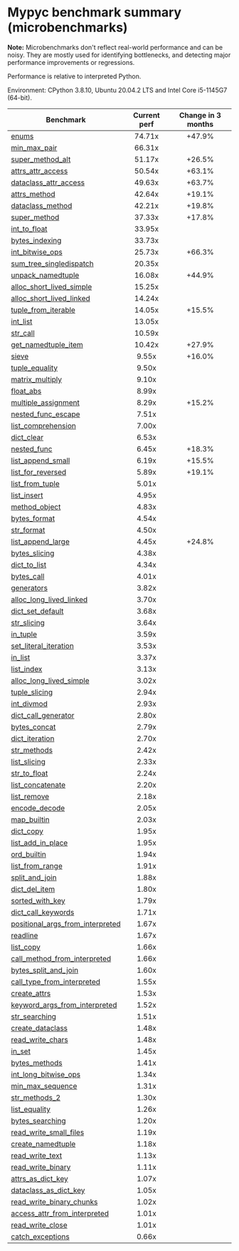 # Mypyc benchmark summary (microbenchmarks)

**Note:** Microbenchmarks don't reflect real-world performance and can be noisy.
           They are mostly used for identifying bottlenecks, and detecting major performance
           improvements or regressions.

Performance is relative to interpreted Python.

Environment: CPython 3.8.10, Ubuntu 20.04.2 LTS and Intel Core i5-1145G7 (64-bit).

| Benchmark | Current perf | Change in 3 months |
| --- | :---: | :---: |
| [enums](benchmarks/enums.md) | 74.71x | +47.9% |
| [min_max_pair](benchmarks/min_max_pair.md) | 66.31x |  |
| [super_method_alt](benchmarks/super_method_alt.md) | 51.17x | +26.5% |
| [attrs_attr_access](benchmarks/attrs_attr_access.md) | 50.54x | +63.1% |
| [dataclass_attr_access](benchmarks/dataclass_attr_access.md) | 49.63x | +63.7% |
| [attrs_method](benchmarks/attrs_method.md) | 42.64x | +19.1% |
| [dataclass_method](benchmarks/dataclass_method.md) | 42.21x | +19.8% |
| [super_method](benchmarks/super_method.md) | 37.33x | +17.8% |
| [int_to_float](benchmarks/int_to_float.md) | 33.95x |  |
| [bytes_indexing](benchmarks/bytes_indexing.md) | 33.73x |  |
| [int_bitwise_ops](benchmarks/int_bitwise_ops.md) | 25.73x | +66.3% |
| [sum_tree_singledispatch](benchmarks/sum_tree_singledispatch.md) | 20.35x |  |
| [unpack_namedtuple](benchmarks/unpack_namedtuple.md) | 16.08x | +44.9% |
| [alloc_short_lived_simple](benchmarks/alloc_short_lived_simple.md) | 15.25x |  |
| [alloc_short_lived_linked](benchmarks/alloc_short_lived_linked.md) | 14.24x |  |
| [tuple_from_iterable](benchmarks/tuple_from_iterable.md) | 14.05x | +15.5% |
| [int_list](benchmarks/int_list.md) | 13.05x |  |
| [str_call](benchmarks/str_call.md) | 10.59x |  |
| [get_namedtuple_item](benchmarks/get_namedtuple_item.md) | 10.42x | +27.9% |
| [sieve](benchmarks/sieve.md) | 9.55x | +16.0% |
| [tuple_equality](benchmarks/tuple_equality.md) | 9.50x |  |
| [matrix_multiply](benchmarks/matrix_multiply.md) | 9.10x |  |
| [float_abs](benchmarks/float_abs.md) | 8.99x |  |
| [multiple_assignment](benchmarks/multiple_assignment.md) | 8.29x | +15.2% |
| [nested_func_escape](benchmarks/nested_func_escape.md) | 7.51x |  |
| [list_comprehension](benchmarks/list_comprehension.md) | 7.00x |  |
| [dict_clear](benchmarks/dict_clear.md) | 6.53x |  |
| [nested_func](benchmarks/nested_func.md) | 6.45x | +18.3% |
| [list_append_small](benchmarks/list_append_small.md) | 6.19x | +15.5% |
| [list_for_reversed](benchmarks/list_for_reversed.md) | 5.89x | +19.1% |
| [list_from_tuple](benchmarks/list_from_tuple.md) | 5.01x |  |
| [list_insert](benchmarks/list_insert.md) | 4.95x |  |
| [method_object](benchmarks/method_object.md) | 4.83x |  |
| [bytes_format](benchmarks/bytes_format.md) | 4.54x |  |
| [str_format](benchmarks/str_format.md) | 4.50x |  |
| [list_append_large](benchmarks/list_append_large.md) | 4.45x | +24.8% |
| [bytes_slicing](benchmarks/bytes_slicing.md) | 4.38x |  |
| [dict_to_list](benchmarks/dict_to_list.md) | 4.34x |  |
| [bytes_call](benchmarks/bytes_call.md) | 4.01x |  |
| [generators](benchmarks/generators.md) | 3.82x |  |
| [alloc_long_lived_linked](benchmarks/alloc_long_lived_linked.md) | 3.70x |  |
| [dict_set_default](benchmarks/dict_set_default.md) | 3.68x |  |
| [str_slicing](benchmarks/str_slicing.md) | 3.64x |  |
| [in_tuple](benchmarks/in_tuple.md) | 3.59x |  |
| [set_literal_iteration](benchmarks/set_literal_iteration.md) | 3.53x |  |
| [in_list](benchmarks/in_list.md) | 3.37x |  |
| [list_index](benchmarks/list_index.md) | 3.13x |  |
| [alloc_long_lived_simple](benchmarks/alloc_long_lived_simple.md) | 3.02x |  |
| [tuple_slicing](benchmarks/tuple_slicing.md) | 2.94x |  |
| [int_divmod](benchmarks/int_divmod.md) | 2.93x |  |
| [dict_call_generator](benchmarks/dict_call_generator.md) | 2.80x |  |
| [bytes_concat](benchmarks/bytes_concat.md) | 2.79x |  |
| [dict_iteration](benchmarks/dict_iteration.md) | 2.70x |  |
| [str_methods](benchmarks/str_methods.md) | 2.42x |  |
| [list_slicing](benchmarks/list_slicing.md) | 2.33x |  |
| [str_to_float](benchmarks/str_to_float.md) | 2.24x |  |
| [list_concatenate](benchmarks/list_concatenate.md) | 2.20x |  |
| [list_remove](benchmarks/list_remove.md) | 2.18x |  |
| [encode_decode](benchmarks/encode_decode.md) | 2.05x |  |
| [map_builtin](benchmarks/map_builtin.md) | 2.03x |  |
| [dict_copy](benchmarks/dict_copy.md) | 1.95x |  |
| [list_add_in_place](benchmarks/list_add_in_place.md) | 1.95x |  |
| [ord_builtin](benchmarks/ord_builtin.md) | 1.94x |  |
| [list_from_range](benchmarks/list_from_range.md) | 1.91x |  |
| [split_and_join](benchmarks/split_and_join.md) | 1.88x |  |
| [dict_del_item](benchmarks/dict_del_item.md) | 1.80x |  |
| [sorted_with_key](benchmarks/sorted_with_key.md) | 1.79x |  |
| [dict_call_keywords](benchmarks/dict_call_keywords.md) | 1.71x |  |
| [positional_args_from_interpreted](benchmarks/positional_args_from_interpreted.md) | 1.67x |  |
| [readline](benchmarks/readline.md) | 1.67x |  |
| [list_copy](benchmarks/list_copy.md) | 1.66x |  |
| [call_method_from_interpreted](benchmarks/call_method_from_interpreted.md) | 1.66x |  |
| [bytes_split_and_join](benchmarks/bytes_split_and_join.md) | 1.60x |  |
| [call_type_from_interpreted](benchmarks/call_type_from_interpreted.md) | 1.55x |  |
| [create_attrs](benchmarks/create_attrs.md) | 1.53x |  |
| [keyword_args_from_interpreted](benchmarks/keyword_args_from_interpreted.md) | 1.52x |  |
| [str_searching](benchmarks/str_searching.md) | 1.51x |  |
| [create_dataclass](benchmarks/create_dataclass.md) | 1.48x |  |
| [read_write_chars](benchmarks/read_write_chars.md) | 1.48x |  |
| [in_set](benchmarks/in_set.md) | 1.45x |  |
| [bytes_methods](benchmarks/bytes_methods.md) | 1.41x |  |
| [int_long_bitwise_ops](benchmarks/int_long_bitwise_ops.md) | 1.34x |  |
| [min_max_sequence](benchmarks/min_max_sequence.md) | 1.31x |  |
| [str_methods_2](benchmarks/str_methods_2.md) | 1.30x |  |
| [list_equality](benchmarks/list_equality.md) | 1.26x |  |
| [bytes_searching](benchmarks/bytes_searching.md) | 1.20x |  |
| [read_write_small_files](benchmarks/read_write_small_files.md) | 1.19x |  |
| [create_namedtuple](benchmarks/create_namedtuple.md) | 1.18x |  |
| [read_write_text](benchmarks/read_write_text.md) | 1.13x |  |
| [read_write_binary](benchmarks/read_write_binary.md) | 1.11x |  |
| [attrs_as_dict_key](benchmarks/attrs_as_dict_key.md) | 1.07x |  |
| [dataclass_as_dict_key](benchmarks/dataclass_as_dict_key.md) | 1.05x |  |
| [read_write_binary_chunks](benchmarks/read_write_binary_chunks.md) | 1.02x |  |
| [access_attr_from_interpreted](benchmarks/access_attr_from_interpreted.md) | 1.01x |  |
| [read_write_close](benchmarks/read_write_close.md) | 1.01x |  |
| [catch_exceptions](benchmarks/catch_exceptions.md) | 0.66x |  |
